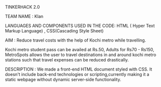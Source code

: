 TINKERHACK 2.0

TEAM NAME : Klan

LANGUAGES AND COMPONENTS USED IN THE CODE: HTML ( Hyper Text Markup Language) , CSS(Cascading Style Sheet)

AIM : Reduce travel costs with the help of Kochi metro while travelling.

Kochi metro student pass can be availed at Rs.50, Adults for Rs70 - Rs150, MetroSpots allows the user to travel destinations in and around kochi metro stations such that travel expenses can be reduced drastically. 

DESCRIPTION : We made a front-end HTML document styled with CSS. It doesn't include back-end technologies or scripting,currently making it a static webpage without dynamic server-side functionality.

